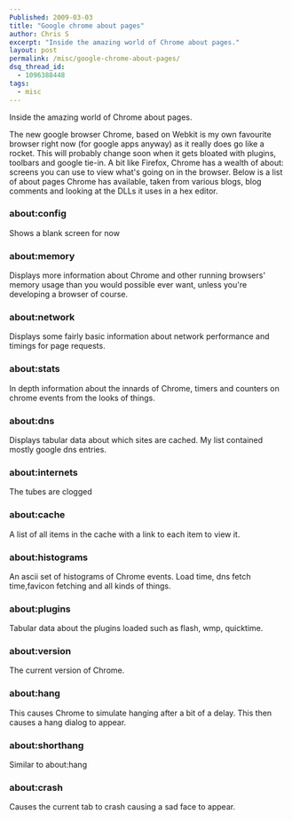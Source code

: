 ```yaml
---
Published: 2009-03-03
title: "Google chrome about pages"
author: Chris S
excerpt: "Inside the amazing world of Chrome about pages."
layout: post
permalink: /misc/google-chrome-about-pages/
dsq_thread_id:
  - 1096388448
tags:
  - misc
---
```

Inside the amazing world of Chrome about pages.

The new google browser Chrome, based on Webkit is my own favourite browser right now (for google apps anyway) as it really does go like a rocket. This will probably change soon when it gets bloated with plugins, toolbars and google tie-in. A bit like Firefox, Chrome has a wealth of about: screens you can use to view what's going on in the browser. Below is a list of about pages Chrome has available, taken from various blogs, blog comments and looking at the DLLs it uses in a hex editor.

<!--more-->

### about:config

Shows a blank screen for now

### about:memory

Displays more information about Chrome and other running browsers' memory usage than you would possible ever want, unless you're developing a browser of course.

### about:network

Displays some fairly basic information about network performance and timings for page requests.

### about:stats

In depth information about the innards of Chrome, timers and counters on chrome events from the looks of things.

### about:dns

Displays tabular data about which sites are cached. My list contained mostly google dns entries.

### about:internets

The tubes are clogged

### about:cache

A list of all items in the cache with a link to each item to view it.

### about:histograms

An ascii set of histograms of Chrome events. Load time, dns fetch time,favicon fetching and all kinds of things.

### about:plugins

Tabular data about the plugins loaded such as flash, wmp, quicktime.

### about:version

The current version of Chrome.

### about:hang

This causes Chrome to simulate hanging after a bit of a delay. This then causes a hang dialog to appear.

### about:shorthang

Similar to about:hang

### about:crash

Causes the current tab to crash causing a sad face to appear.